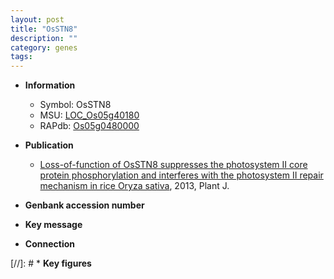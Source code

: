 ```yaml
---
layout: post
title: "OsSTN8"
description: ""
category: genes
tags: 
---
```


* **Information**  
    + Symbol: OsSTN8  
    + MSU: [LOC_Os05g40180](http://rice.plantbiology.msu.edu/cgi-bin/ORF_infopage.cgi?orf=LOC_Os05g40180)  
    + RAPdb: [Os05g0480000](http://rapdb.dna.affrc.go.jp/viewer/gbrowse_details/irgsp1?name=Os05g0480000)  

* **Publication**  
    + [Loss-of-function of OsSTN8 suppresses the photosystem II core protein phosphorylation and interferes with the photosystem II repair mechanism in rice Oryza sativa](http://www.ncbi.nlm.nih.gov/pubmed?term=Loss-of-function+of+OsSTN8+suppresses+the+photosystem+II+core+protein+phosphorylation+and+interferes+with+the+photosystem+II+repair+mechanism+in+rice+Oryza+sativa%5BTitle%5D), 2013, Plant J.

* **Genbank accession number**  

* **Key message**  

* **Connection**  

[//]: # * **Key figures**  


